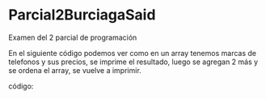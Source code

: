 # Parcial2BurciagaSaid
Examen del 2 parcial de programación

En el siguiente código podemos ver como en un array tenemos marcas de telefonos y sus precios, se imprime el resultado, luego se agregan 2 más y se ordena el array, se vuelve a imprimir.

código:
